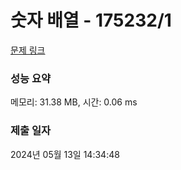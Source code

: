 # 숫자 배열 - 175232/1 

[문제 링크](https://level.goorm.io/exam/175232/%EC%88%AB%EC%9E%90-%EB%B0%B0%EC%97%B4/quiz/1) 

### 성능 요약

메모리: 31.38 MB, 시간: 0.06 ms

### 제출 일자

2024년 05월 13일 14:34:48

